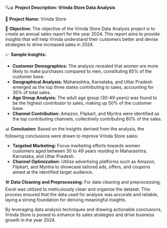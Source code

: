 🔍📊 **Project Description: Vrinda Store Data Analysis**

🏬 **Project Name:** Vrinda Store

🎯 **Objective:** The objective of the Vrinda Store Data Analysis project is to create an annual sales report for the year 2024. This report aims to provide insights that will help Vrinda understand their customers better and devise strategies to drive increased sales in 2024.

📈 **Sample Insights:**
- **Customer Demographics:** The analysis revealed that women are more likely to make purchases compared to men, constituting 65% of the customer base.
- **Geographical Analysis:** Maharashtra, Karnataka, and Uttar Pradesh emerged as the top three states contributing to sales, accounting for 35% of total sales.
- **Age Group Analysis:** The adult age group (30-49 years) was found to be the highest contributor to sales, making up 50% of the customer base.
- **Channel Contribution:** Amazon, Flipkart, and Myntra were identified as the top contributing channels, collectively contributing 80% of the sales.

📊 **Conclusion:**
Based on the insights derived from the analysis, the following conclusions were drawn to improve Vrinda Store sales:
- **Targeted Marketing:** Focus marketing efforts towards women customers aged between 30 to 49 years residing in Maharashtra, Karnataka, and Uttar Pradesh.
- **Channel Optimization:** Utilize advertising platforms such as Amazon, Flipkart, and Myntra to showcase tailored ads, offers, and coupons aimed at the identified target audience.
  
🛠️ **Data Cleaning and Preprocessing:**
For data cleaning and preprocessing, Excel was utilized to meticulously clean and organize the dataset. This process ensured that the data used for analysis was accurate and reliable, laying a strong foundation for deriving meaningful insights.

By leveraging data analysis techniques and drawing actionable conclusions, Vrinda Store is poised to enhance its sales strategies and drive business growth in the year 2024.


